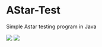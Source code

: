 # AStar-Test
Simple Astar testing program in Java

<img src="https://i.gyazo.com/9118d76736a7d3f9dc8e323417c7b1a0.gif"/>
<img src="https://i.gyazo.com/de1bdb2b4577a5b9f239ed30f3f1108e.gif"/>
